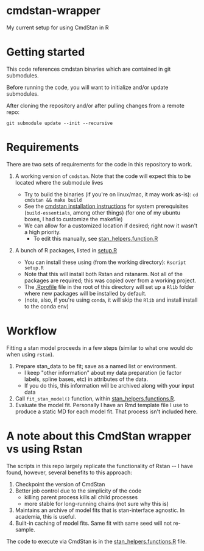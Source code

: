 # cmdstan-wrapper

My current setup for using CmdStan in R

# Getting started

This code references cmdstan binaries which are contained in git submodules.

Before running the code, you will want to initialize and/or update submodules.

After cloning the repository and/or after pulling changes from a remote repo:

```
git submodule update --init --recursive
```

# Requirements

There are two sets of requirements for the code in this repository to work.

1. A working version of `cmdstan`. Note that the code will expect this to be located where the submodule lives
    - Try to build the binaries (if you're on linux/mac, it may work as-is): `cd cmdstan && make build`
    - See the [cmdstan installation instructions](http://mc-stan.org/users/interfaces/cmdstan) for system prerequisites (`build-essentials`, among other things)
      (for one of my ubuntu boxes, I had to customize the makefile)
    - We can allow for a customized location if desired; right now it wasn't a high priority.
      - To edit this manually, see [stan_helpers.function.R](stan_helpers.function.R)

2. A bunch of R packages, listed in [setup.R](setup.R)
    - You can install these using (from the working directory): `Rscript setup.R`
    - Note that this will install both Rstan and rstanarm. Not all of the packages are required; this was copied over from a working project.
    - The [.Rprofile](.Rprofile) file in the root of this directory will set up a `Rlib` folder where new packages will be installed by default.
    - (note, also, if you're using `conda`, it will skip the `Rlib` and install install to the conda env)

# Workflow

Fitting a stan model proceeds in a few steps (similar to what one would do when using `rstan`).

1. Prepare stan_data to be fit; save as a named list or environment.
    - I keep "other information" about my data preparation (ie factor labels, spline bases, etc) in attributes of the data.
    - If you do this, this information will be archived along with your input data 
2. Call `fit_stan_model()` function, within [stan_helpers.functions.R](stan_helpers.functions.R).
3. Evaluate the model fit. Personally I have an Rmd template file I use to produce a static MD for each model fit. That process isn't included here.

# A note about this CmdStan wrapper vs using Rstan

The scripts in this repo largely replicate the functionality of Rstan -- I have found, however, several benefits to this approach:

1. Checkpoint the version of CmdStan 
2. Better job control due to the simplicity of the code
    - killing parent process kills all child processes
    - more stable for long-running chains (not sure why this is)
3. Maintains an archive of model fits that is stan-interface agnostic. In academia, this is useful.
4. Built-in caching of model fits. Same fit with same seed will not re-sample.

The code to execute via CmdStan is in the [stan_helpers.functions.R](stan_helpers.functions.R) file.

